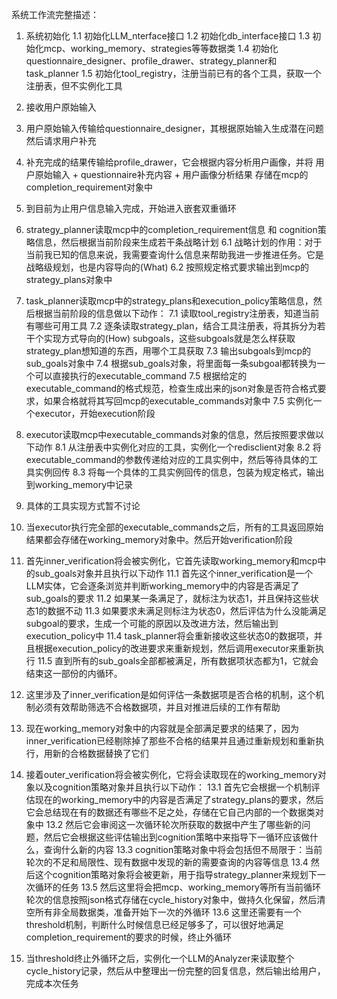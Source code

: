 系统工作流完整描述：

1. 系统初始化
    1.1 初始化LLM_nterface接口
    1.2 初始化db_interface接口
    1.3 初始化mcp、working_memory、strategies等等数据类
    1.4 初始化questionnaire_designer、profile_drawer、strategy_planner和task_planner
    1.5 初始化tool_registry，注册当前已有的各个工具，获取一个注册表，但不实例化工具

2. 接收用户原始输入
3. 用户原始输入传输给questionnaire_designer，其根据原始输入生成潜在问题然后请求用户补充
4. 补充完成的结果传输给profile_drawer，它会根据内容分析用户画像，并将 用户原始输入 + questionnaire补充内容 + 用户画像分析结果 存储在mcp的completion_requirement对象中
5. 到目前为止用户信息输入完成，开始进入嵌套双重循环

6. strategy_planner读取mcp中的completion_requirement信息 和 cognition策略信息，然后根据当前阶段来生成若干条战略计划
    6.1 战略计划的作用：对于当前我已知的信息来说，我需要查询什么信息来帮助我进一步推进任务。它是战略级规划，也是内容导向的(What)
    6.2 按照规定格式要求输出到mcp的strategy_plans对象中

7. task_planner读取mcp中的strategy_plans和execution_policy策略信息，然后根据当前阶段的信息做以下动作：
    7.1 读取tool_registry注册表，知道当前有哪些可用工具
    7.2 逐条读取strategy_plan，结合工具注册表，将其拆分为若干个实现方式导向的(How) subgoals，这些subgoals就是怎么样获取strategy_plan想知道的东西，用哪个工具获取
    7.3 输出subgoals到mcp的sub_goals对象中
    7.4 根据sub_goals对象，将里面每一条subgoal都转换为一个可以直接执行的executable_command
    7.5 根据给定的executable_command的格式规范，检查生成出来的json对象是否符合格式要求，如果合格就将其写回mcp的executable_commands对象中
    7.5 实例化一个executor，开始execution阶段


8. executor读取mcp中executable_commands对象的信息，然后按照要求做以下动作
    8.1 从注册表中实例化对应的工具，实例化一个redisclient对象
    8.2 将executable_command的参数传递给对应的工具实例中，然后等待具体的工具实例回传
    8.3 将每一个具体的工具实例回传的信息，包装为规定格式，输出到working_memory中记录

9. 具体的工具实现方式暂不讨论
10. 当executor执行完全部的executable_commands之后，所有的工具返回原始结果都会存储在working_memory对象中。然后开始verification阶段

11. 首先inner_verification将会被实例化，它首先读取working_memory和mcp中的sub_goals对象并且执行以下动作
    11.1 首先这个inner_verification是一个LLM实体，它会逐条浏览并判断working_memory中的内容是否满足了sub_goals的要求
    11.2 如果某一条满足了，就标注为状态1，并且保持这些状态1的数据不动
    11.3 如果要求未满足则标注为状态0，然后评估为什么没能满足subgoal的要求，生成一个可能的原因以及改进方法，然后输出到execution_policy中
    11.4 task_planner将会重新接收这些状态0的数据项，并且根据execution_policy的改进要求来重新规划，然后调用executor来重新执行
    11.5 直到所有的sub_goals全部都被满足，所有数据项状态都为1，它就会结束这一部份的内循环。

12. 这里涉及了inner_verification是如何评估一条数据项是否合格的机制，这个机制必须有效帮助筛选不合格数据项，并且对推进后续的工作有帮助
13. 现在working_memory对象中的内容就是全部满足要求的结果了，因为inner_verification已经剔除掉了那些不合格的结果并且通过重新规划和重新执行，用新的合格数据替换了它们

13. 接着outer_verification将会被实例化，它将会读取现在的working_memory对象以及cognition策略对象并且执行以下动作：
    13.1 首先它会根据一个机制评估现在的working_memory中的内容是否满足了strategy_plans的要求，然后它会总结现在有的数据还有哪些不足之处，存储在它自己内部的一个数据类对象中
    13.2 然后它会审阅这一次循环轮次所获取的数据中产生了哪些新的问题，然后它会根据这些评估输出到cognition策略中来指导下一循环应该做什么，查询什么新的内容
    13.3 cognition策略对象中将会包括但不局限于：当前轮次的不足和局限性、现有数据中发现的新的需要查询的内容等信息
    13.4 然后这个cognition策略对象将会被更新，用于指导strategy_planner来规划下一次循环的任务
    13.5 然后这里将会把mcp、working_memory等所有当前循环轮次的信息按照json格式存储在cycle_history对象中，做持久化保留，然后清空所有非全局数据类，准备开始下一次的外循环
    13.6 这里还需要有一个threshold机制，判断什么时候信息已经足够多了，可以很好地满足completion_requirement的要求的时候，终止外循环

14. 当threshold终止外循环之后，实例化一个LLM的Analyzer来读取整个cycle_history记录，然后从中整理出一份完整的回复信息，然后输出给用户，完成本次任务

